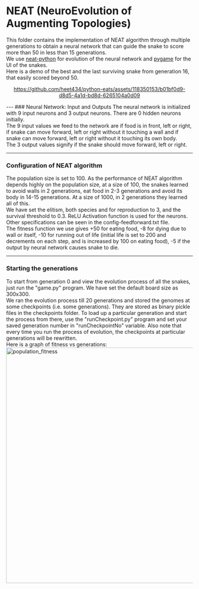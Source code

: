 # NEAT (NeuroEvolution of Augmenting Topologies)

This folder contains the implementation of NEAT algorithm through multiple generations to obtain a neural network that can guide the snake to score more than 50 in less than 15 generations. <br/>
We use [neat-python](https://github.com/CodeReclaimers/neat-python) for evolution of the neural network and [pygame](https://github.com/pygame/pygame) for the UI of the snakes.<br/>
Here is a demo of the best and the last surviving snake from generation 16, that easily scored beyond 50.</br>

<div style="text-align:center">

https://github.com/heet434/python-eats/assets/118350153/b01bf0d9-d8d5-4a1d-bd8d-6265104a0d09
</div>
---
### Neural Network: Input and Outputs
The neural network is initialized with 9 input neurons and 3 output neurons. There are 0 hidden neurons initially.<br/>
The 9 input values we feed to the network are if food is in front, left or right, if snake can move forward, left or right without it touching a wall and if snake can move forward, left or right without it touching its own body.<br/>
The 3 output values signify if the snake should move forward, left or right.<br/>

---
### Configuration of NEAT algorithm
The population size is set to 100. As the performance of NEAT algorithm depends highly on the population size, at a size of 100, the snakes learned to avoid walls in 2 generations, eat food in 2-3 generations and avoid its body in 14-15 generations. At a size of 1000, in 2 generations they learned all of this.<br/>
We have set the elitism, both species and for reproduction to 3, and the survival threshold to 0.3. ReLU Activation function is used for the neurons. Other specifications can be seen in the config-feedforward.txt file.<br/>
The fitness function we use gives +50 for eating food, -8 for dying due to wall or itself, -10 for running out of life (initial life is set to 200 and decrements on each step, and is increased by 100 on eating food), -5 if the output by neural network causes snake to die.

---
### Starting the generations
To start from generation 0 and view the evolution process of all the snakes, just run the "game.py" program. We have set the default board size as 300x300. </br>
We ran the evolution process till 20 generations and stored the genomes at some checkpoints (i.e. some generations). They are stored as binary pickle files in the checkpoints folder. To load up a particular generation and start the process from there, use the "runCheckpoint.py" program and set your saved generation number in "runCheckpointNo" variable. Also note that every time you run the process of evolution, the checkpoints at particular generations will be rewritten. <br/>
Here is a graph of fitness vs generations:<br/>
<img width="637" alt="population_fitness" src="https://github.com/heet434/python-eats/assets/118350153/7677f9e8-48cf-48f6-ace1-b67427f68dd1">



